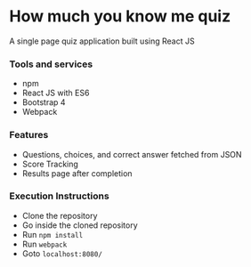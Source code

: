# How much you know me quiz
A single page quiz application built using React JS

### Tools and services
- npm
- React JS with ES6
- Bootstrap 4
- Webpack


### Features
- Questions, choices, and correct answer fetched from JSON
- Score Tracking
- Results page after completion

### Execution Instructions
- Clone the repository
- Go inside the cloned repository
- Run `npm install`
- Run `webpack`
- Goto `localhost:8080/`